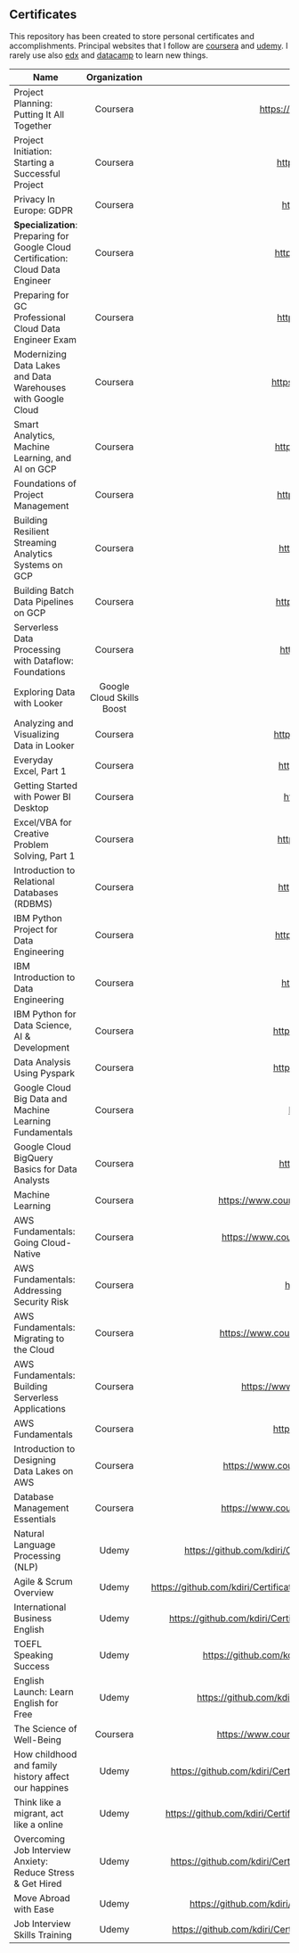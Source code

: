 ## Certificates

This repository has been created to store personal certificates and accomplishments. 
Principal websites that I follow are [coursera](https://www.coursera.org/) and [udemy](https://www.udemy.com/). 
I rarely use also [edx](https://www.edx.org/) and [datacamp](https://www.datacamp.com/) to learn new things.  

| Name                                                                              |       Organization        |                                                                                                                   URL |
|-----------------------------------------------------------------------------------|:-------------------------:|----------------------------------------------------------------------------------------------------------------------:|
| Project Planning: Putting It All Together                                         |         Coursera          |                                                       https://coursera.org/share/8c8d5a7b386139abcc9e037894d9d4bdit a |
| Project Initiation: Starting a Successful Project                                 |         Coursera          |                                                           https://coursera.org/share/36cd56dedfa7399034605f0ce327ab4c |
| Privacy In Europe: GDPR                                                           |         Coursera          |                                                           https://coursera.org/share/229053fb80df8fc539a84fc2074d5d3f |
| **Specialization**: Preparing for Google Cloud Certification: Cloud Data Engineer |         Coursera          |                                                           https://coursera.org/share/4c961b04b126b95080f91b16f4a604ac |
| Preparing for GC Professional Cloud Data Engineer Exam                            |         Coursera          |                                                           https://coursera.org/share/64c622f3eb7e7562e6e5f86f98c69230 |
| Modernizing Data Lakes and Data Warehouses with Google Cloud                      |         Coursera          |                                                           https://coursera.org/share/c321e2b8a5236541269bf5300822a850 |
| Smart Analytics, Machine Learning, and AI on GCP                                  |         Coursera          |                                                           https://coursera.org/share/7aed71770c29629f7142f8d56b79d2ba |
| Foundations of Project Management                                                 |         Coursera          |                                                           https://coursera.org/share/c336f887e0b07f974f52cc667b24a140 |
| Building Resilient Streaming Analytics Systems on GCP                             |         Coursera          |                                                           https://coursera.org/share/be3c3f98dc8fa6332956dbc3ae5c2a2e |
| Building Batch Data Pipelines on GCP                                              |         Coursera          |                                                           https://coursera.org/share/e6d746cbdeccc4e89a34f165a14c5858 |
| Serverless Data Processing with Dataflow: Foundations                             |         Coursera          |                                                           https://coursera.org/share/f12c872910f421ca1d0f6c16fd73999a |
| Exploring Data with Looker                                                        | Google Cloud Skills Boost | [Badge link](https://www.cloudskillsboost.google/public_profiles/82ce8c5a-0be0-4a9e-8bf2-e871a144fed4/badges/1747606) |
| Analyzing and Visualizing Data in Looker                                          |         Coursera          |                                                           https://coursera.org/share/d422399b9b122c169f64f1cd975524e9 |
| Everyday Excel, Part 1                                                            |         Coursera          |                                                           https://coursera.org/share/ad8f5dea08a6295601b26fc94781cf49 |
| Getting Started with Power BI Desktop                                             |         Coursera          |                                                           https://coursera.org/share/0f8c8fd85e4fe8fc49ec2660bedca8c0 |
| Excel/VBA for Creative Problem Solving, Part 1                                    |         Coursera          |                                                           https://coursera.org/share/0f95f761acc56d90dedf86536197941a |
| Introduction to Relational Databases (RDBMS)                                      |         Coursera          |                                                           https://coursera.org/share/aff54823a54a207c6e8b40ba42d67ace |
| IBM Python Project for Data Engineering                                           |         Coursera          |                                                           https://coursera.org/share/bd0eda9fa48384b919b9346f17e11441 |
| IBM Introduction to Data Engineering                                              |         Coursera          |                                                           https://coursera.org/share/d8097df715f01bd060fff339de36e156 |
| IBM Python for Data Science, AI & Development                                     |         Coursera          |                                                           https://coursera.org/share/07adfab507ca2354965c104235c05076 |
| Data Analysis Using Pyspark                                                       |         Coursera          |                                                           https://coursera.org/share/0975d52e6387f6daeea09dc5059b9217 |
| Google Cloud Big Data and Machine Learning Fundamentals                           |         Coursera          |                                                           https://coursera.org/share/9242857af53ab77e35bfcf1ff5caff74 |
| Google Cloud BigQuery Basics for Data Analysts                                    |         Coursera          |                                                           https://coursera.org/share/eef4e78ee520dae9970e96f6f18eb983 |
| Machine Learning                                                                  |         Coursera          |                                             https://www.coursera.org/account/accomplishments/certificate/YZ8T73J3DMPW |
| AWS Fundamentals: Going Cloud-Native                                              |         Coursera          |                                             https://www.coursera.org/account/accomplishments/certificate/8UTEYVQV4XCL |
| AWS Fundamentals: Addressing Security Risk                                        |         Coursera          |                                                           https://coursera.org/share/dc186dd8f0bd04a5c84ff5c5a7afd53f |
| AWS Fundamentals: Migrating to the Cloud                                          |         Coursera          |                                             https://www.coursera.org/account/accomplishments/certificate/KK5MAPAFYGPQ |
| AWS Fundamentals: Building Serverless Applications                                |         Coursera          |                                                  https://www.coursera.org/account/accomplishments/verify/36U7HJH5BLB3 |
| AWS Fundamentals                                                                  |         Coursera          |                                                           https://coursera.org/share/b703e3d915e6fc5559c6d33a228e2018 |
| Introduction to Designing Data Lakes on AWS                                       |         Coursera          |                                             https://www.coursera.org/account/accomplishments/certificate/9EBGT62HJX4Z |
| Database Management Essentials                                                    |         Coursera          |                                             https://www.coursera.org/account/accomplishments/certificate/L78Y2AQH7T3N |
| Natural Language Processing (NLP)                                                 |           Udemy           |                                  https://github.com/kdiri/Certificates/blob/master/Udemy/MachineLearning/UdemyNLP.pdf |
| Agile & Scrum Overview                                                            |           Udemy           |                          https://github.com/kdiri/Certificates/blob/master/Udemy/AgileMethodology/UdemyAgileScrum.pdf |
| International Business English                                                    |           Udemy           |                              https://github.com/kdiri/Certificates/blob/master/Udemy/Language/UdemyBusineeEnglish.pdf |
| TOEFL Speaking Success                                                            |           Udemy           |                                     https://github.com/kdiri/Certificates/blob/master/Udemy/Language/UdemyEnglish.pdf |
| English Launch: Learn English for Free                                            |           Udemy           |                                    https://github.com/kdiri/Certificates/blob/master/Udemy/Language/UdemyEnglish2.pdf |
| The Science of Well-Being                                                         |         Coursera          |                                             https://www.coursera.org/account/accomplishments/certificate/EFWVEAHVBW68 |
| How childhood and family history affect our happines                              |           Udemy           |                              https://github.com/kdiri/Certificates/blob/master/Udemy/DiverseThings/UdemyChildHood.pdf |
| Think like a migrant, act like a online                                           |           Udemy           |                            https://github.com/kdiri/Certificates/blob/master/Udemy/DiverseThings/UdemyImmigration.pdf |
| Overcoming Job Interview Anxiety: Reduce Stress & Get Hired                       |           Udemy           |                             https://github.com/kdiri/Certificates/blob/master/Udemy/DiverseThings/UdemyInterview1.pdf |
| Move Abroad with Ease                                                             |           Udemy           |                                 https://github.com/kdiri/Certificates/blob/master/Udemy/DiverseThings/UdemyTravel.pdf |
| Job Interview Skills Training                                                     |           Udemy           |                             https://github.com/kdiri/Certificates/blob/master/Udemy/DiverseThings/udemyInterview2.pdf |





